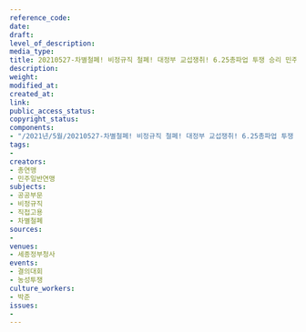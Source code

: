 ```yaml
---
reference_code: 
date: 
draft: 
level_of_description: 
media_type: 
title: 20210527-차별철폐! 비정규직 철폐! 대정부 교섭쟁취! 6.25총파업 투쟁 승리 민주노총 민주일반연맹 확대간부 결의대회
description: 
weight: 
modified_at: 
created_at: 
link: 
public_access_status: 
copyright_status: 
components:
- "/2021년/5월/20210527-차별철폐! 비정규직 철폐! 대정부 교섭쟁취! 6.25총파업 투쟁 승리 민주노총 민주일반연맹 확대간부 결의대회/_1D20112.jpg"
tags:
- 
creators:
- 총연맹
- 민주일반연맹
subjects:
- 공공부문
- 비정규직
- 직접고용
- 차별철폐
sources:
- 
venues:
- 세종정부청사
events:
- 결의대회
- 농성투쟁
culture_workers:
- 박준
issues:
- 
---
```

